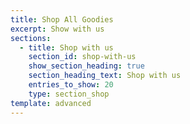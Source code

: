```yaml
---
title: Shop All Goodies
excerpt: Show with us
sections:
  - title: Shop with us
    section_id: shop-with-us
    show_section_heading: true
    section_heading_text: Shop with us
    entries_to_show: 20
    type: section_shop
template: advanced
---
```

